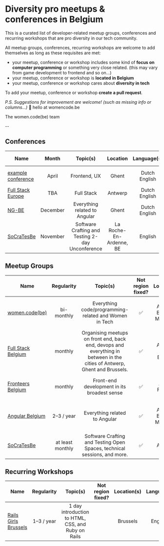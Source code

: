 # Diversity pro meetups & conferences in Belgium

This is a curated list of developer-related meetup groups, conferences and recurring workshops that are pro diversity in our tech community.

All meetup groups, conferences, recurring workshops are welcome to add themselves as long as these requisites are met:

- your meetup, conference or workshop includes some kind of **focus on computer programming** or something very close related. (this may vary from game development to frontend and so on...)
- your meetup, conference or workshop is **located in Belgium**
- your meetup, conference or workshop cares about **diversity in tech**


To add your meetup, conference or workshop **create a pull request**.

*P.S. Suggestions for improvement are welcome! (such as missing info or columns...)* 📮 hello at womencode.be

The women.code(be) team

--

## Conferences


| Name |  Month | Topic(s) | Location | Language(s) | CoC (optional) |
|-------|:----:|:---------------:|:----------:|:--------:|----------|
|[example conference](http://womencode.be) | April | Frontend, UX | Ghent| Dutch English | [link to code of conduct](http://womencode.be)|
|[Full Stack Europe](https://fullstackeurope.com/) | TBA | Full Stack | Antwerp | Dutch English |
|[NG-BE](https://ng-be.org/) | December | Everything related to Angular | Ghent | Dutch English | [link to code of conduct](https://ng-be.org/code-of-conduct) |
|[SoCraTesBe](http://socratesbe.org/) | November | Software Crafting and Testing 2-day Unconference | La Roche-En-Ardenne, BE | English | [link to code of conduct](http://socratesbe.org/#coc) |



## Meetup Groups


| Name |  Regularity | Topic(s) | Not region fixed? | Location(s) | Languages | CoC (optional) |
|-------|:----:|:----------:|:-----:|:-----:|:----------:|-------|
|[women.code(be)](https://www.meetup.com/Women-code-be/) | bi-monthly| Everything code/programming-related and Women in Tech | ✅ | Ghent, Antwerp, Brussels, Mechelen, Leuven | English | [our code of conduct](https://www.womencode.be/code-of-conduct.html)|
|[Full Stack Belgium](https://fullstackbelgium.be) | monthly | Organising meetups on front end, back end, devops and everything in between in the cities of Antwerp, Ghent and Brussels. | ✅ | Antwerp, Ghent, Brussels | Dutch English |
|[Fronteers Belgium](https://www.meetup.com/fronteersbe/) | monthly | Front-end development in its broadest sense | ✅ | All over Flanders | Dutch, English | Please be nice to each other! |
|[Angular Belgium](https://www.meetup.com/Angular-Belgium/) | 2–3 / year | Everything related to Angular | ✅ | Ghent, Antwerp, Brussels, Mechelen, Leuven | English | [our code of conduct](https://ng-be.org/code-of-conduct)|
|[SoCraTesBe](https://www.meetup.com/socratesbe/) | at least monthly | Software Crafting and Testing Open Spaces, technical sessions, and more. | ✅ | Ghent, Antwerp, Leuven | English | [our code of conduct](http://confcodeofconduct.com/)|


## Recurring Workshops

| Name |  Regularity | Topic(s) | Not region fixed? | Location(s) | Languages | CoC (optional) |
|-------|:----:|:----------:|:-----:|:-----:|:----------:|-------|
| [Rails Girls Brussels](http://rubybelgium.be/rails-girls/) | 1–3 / year | 1 day introduction to HTML, CSS, and Ruby on Rails | | Brussels | English | [Ruby Belgium CoC](http://rubybelgium.be/code-of-conduct/) |
